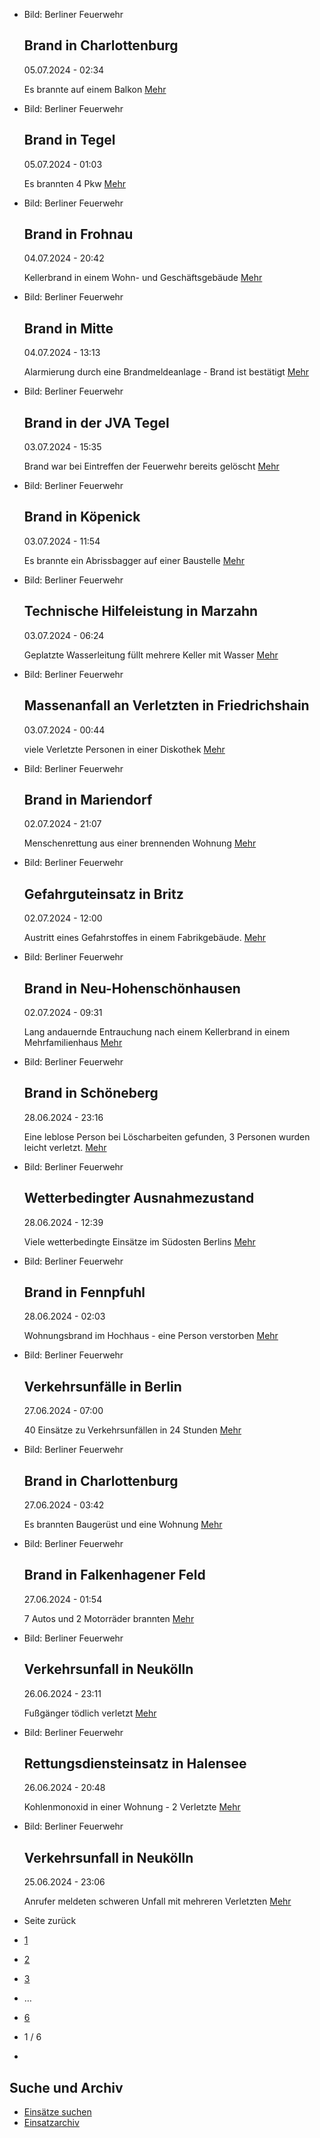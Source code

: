 * Bild: Berliner Feuerwehr

  Brand in Charlottenburg
  ----------

   05.07.2024 - 02:34

   Es brannte auf einem Balkon
  [Mehr](https://www.berliner-feuerwehr.de/aktuelles/einsaetze/brand-in-charlottenburg-10-4501/)

* Bild: Berliner Feuerwehr

  Brand in Tegel
  ----------

   05.07.2024 - 01:03

   Es brannten 4 Pkw
  [Mehr](https://www.berliner-feuerwehr.de/aktuelles/einsaetze/brand-in-tegel-1-4500/)

* Bild: Berliner Feuerwehr

  Brand in Frohnau
  ----------

   04.07.2024 - 20:42

   Kellerbrand in einem Wohn- und Geschäftsgebäude
  [Mehr](https://www.berliner-feuerwehr.de/aktuelles/einsaetze/brand-in-frohnau-1-4499/)

* Bild: Berliner Feuerwehr

  Brand in Mitte
  ----------

   04.07.2024 - 13:13

   Alarmierung durch eine Brandmeldeanlage - Brand ist bestätigt
  [Mehr](https://www.berliner-feuerwehr.de/aktuelles/einsaetze/brand-in-mitte-8-4498/)

* Bild: Berliner Feuerwehr

  Brand in der JVA Tegel
  ----------

   03.07.2024 - 15:35

   Brand war bei Eintreffen der Feuerwehr bereits gelöscht
  [Mehr](https://www.berliner-feuerwehr.de/aktuelles/einsaetze/brand-in-der-jva-tegel-1-4496/)

* Bild: Berliner Feuerwehr

  Brand in Köpenick
  ----------

   03.07.2024 - 11:54

   Es brannte ein Abrissbagger auf einer Baustelle
  [Mehr](https://www.berliner-feuerwehr.de/aktuelles/einsaetze/brand-in-koepenick-6-4494/)

* Bild: Berliner Feuerwehr

  Technische Hilfeleistung in Marzahn
  ----------

   03.07.2024 - 06:24

   Geplatzte Wasserleitung füllt mehrere Keller mit Wasser
  [Mehr](https://www.berliner-feuerwehr.de/aktuelles/einsaetze/technische-hilfeleistung-in-marzahn-2-4493/)

* Bild: Berliner Feuerwehr

  Massenanfall an Verletzten in Friedrichshain
  ----------

   03.07.2024 - 00:44

   viele Verletzte Personen in einer Diskothek
  [Mehr](https://www.berliner-feuerwehr.de/aktuelles/einsaetze/massenanfall-an-verletzten-in-friedrichshain-4492/)

* Bild: Berliner Feuerwehr

  Brand in Mariendorf
  ----------

   02.07.2024 - 21:07

   Menschenrettung aus einer brennenden Wohnung
  [Mehr](https://www.berliner-feuerwehr.de/aktuelles/einsaetze/brand-in-mariendorf-5-4487/)

* Bild: Berliner Feuerwehr

  Gefahrguteinsatz in Britz
  ----------

   02.07.2024 - 12:00

   Austritt eines Gefahrstoffes in einem Fabrikgebäude.
  [Mehr](https://www.berliner-feuerwehr.de/aktuelles/einsaetze/gefahrguteinsatz-in-britz-4486/)

* Bild: Berliner Feuerwehr

  Brand in Neu-Hohenschönhausen
  ----------

   02.07.2024 - 09:31

   Lang andauernde Entrauchung nach einem Kellerbrand in einem Mehrfamilienhaus
  [Mehr](https://www.berliner-feuerwehr.de/aktuelles/einsaetze/brand-in-neu-hohenschoenhausen-7-4485/)

* Bild: Berliner Feuerwehr

  Brand in Schöneberg
  ----------

   28.06.2024 - 23:16

   Eine leblose Person bei Löscharbeiten gefunden, 3 Personen wurden leicht verletzt.
  [Mehr](https://www.berliner-feuerwehr.de/aktuelles/einsaetze/dachstuhlbrand-in-schoeneberg-4484/)

* Bild: Berliner Feuerwehr

  Wetterbedingter Ausnahmezustand
  ----------

   28.06.2024 - 12:39

   Viele wetterbedingte Einsätze im Südosten Berlins
  [Mehr](https://www.berliner-feuerwehr.de/aktuelles/einsaetze/wetterbedingter-ausnahmezustand-2-4483/)

* Bild: Berliner Feuerwehr

  Brand in Fennpfuhl
  ----------

   28.06.2024 - 02:03

   Wohnungsbrand im Hochhaus - eine Person verstorben
  [Mehr](https://www.berliner-feuerwehr.de/aktuelles/einsaetze/band-in-fennpfuhl-4482/)

* Bild: Berliner Feuerwehr

  Verkehrsunfälle in Berlin
  ----------

   27.06.2024 - 07:00

   40 Einsätze zu Verkehrsunfällen in 24 Stunden
  [Mehr](https://www.berliner-feuerwehr.de/aktuelles/einsaetze/verkehrsunfaelle-in-berlin-4476/)

* Bild: Berliner Feuerwehr

  Brand in Charlottenburg
  ----------

   27.06.2024 - 03:42

   Es brannten Baugerüst und eine Wohnung
  [Mehr](https://www.berliner-feuerwehr.de/aktuelles/einsaetze/band-in-charlottenburg-4478/)

* Bild: Berliner Feuerwehr

  Brand in Falkenhagener Feld
  ----------

   27.06.2024 - 01:54

   7 Autos und 2 Motorräder brannten
  [Mehr](https://www.berliner-feuerwehr.de/aktuelles/einsaetze/brand-in-falkenhagener-feld-3-4477/)

* Bild: Berliner Feuerwehr

  Verkehrsunfall in Neukölln
  ----------

   26.06.2024 - 23:11

   Fußgänger tödlich verletzt
  [Mehr](https://www.berliner-feuerwehr.de/aktuelles/einsaetze/verkehrsunfall-in-neukoelln-3-4475/)

* Bild: Berliner Feuerwehr

  Rettungsdiensteinsatz in Halensee
  ----------

   26.06.2024 - 20:48

   Kohlenmonoxid in einer Wohnung - 2 Verletzte
  [Mehr](https://www.berliner-feuerwehr.de/aktuelles/einsaetze/rettungsdiensteinsatz-in-halensee-1-4479/)

* Bild: Berliner Feuerwehr

  Verkehrsunfall in Neukölln
  ----------

   25.06.2024 - 23:06

   Anrufer meldeten schweren Unfall mit mehreren Verletzten
  [Mehr](https://www.berliner-feuerwehr.de/aktuelles/einsaetze/verkehrsunfall-in-neukoelln-2-4474/)

* Seite zurück

* [1](https://www.berliner-feuerwehr.de/aktuelles/einsaetze/1/)
* [2](https://www.berliner-feuerwehr.de/aktuelles/einsaetze/2/)
* [3](https://www.berliner-feuerwehr.de/aktuelles/einsaetze/3/)
* …
* [6](https://www.berliner-feuerwehr.de/aktuelles/einsaetze/6/)
* 1 / 6
* [](https://www.berliner-feuerwehr.de/aktuelles/einsaetze/2/)

Suche und Archiv
----------

* [Einsätze suchen](https://www.berliner-feuerwehr.de/aktuelles/einsaetze/einsatzsuche/)
* [Einsatzarchiv](https://www.berliner-feuerwehr.de/aktuelles/einsaetze/einsatzarchiv/)

